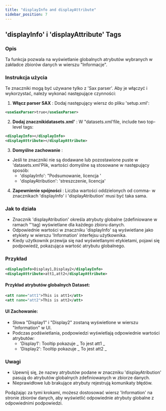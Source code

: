 ```yaml
---
title: "displayInfo and displayAttribute"
sidebar_position: 7
---
```

## 'displayInfo' i 'displayAttribute' Tags

### Opis
Ta funkcja pozwala na wyświetlanie globalnych atrybutów wybranych w zakładce zbiorów danych w wierszu "Informacje".

### Instrukcja użycia
Te znaczniki mogą być używane tylko z 'Sax parser'. Aby je włączyć i wykorzystać, należy wykonać następujące czynności:

1.  **Włącz parser SAX** :
Dodaj następujący wiersz do pliku 'setup.xml':
   ```xml
   <useSaxParser>true</useSaxParser>
   ```

2.  **Dodaj znacznikidatasets.xml'** :
W "datasets.xml'file, include two top- level tags:
   ```xml
   <displayInfo></displayInfo>
   <displayAttribute></displayAttribute>
   ```

3.  **Domyślne zachowanie** :
   - Jeśli te znaczniki nie są dodawane lub pozostawione puste w 'datasets.xml'Plik, wartości domyślne są stosowane w następujący sposób:
     - 'displayInfo': "Podsumowanie, licencja '
     - 'displayAtribution': 'streszczenie, licencja'

4.  **Zapewnienie spójności** :
Liczba wartości oddzielonych od comma- w znacznikach 'displayInfo' i 'displayAtribution' musi być taka sama.

### Jak to działa
- Znacznik 'displayAtribution' określa atrybuty globalne (zdefiniowane w ramach "<addAttributes>'tag) wyświetlane dla każdego zbioru danych.
- Odpowiednie wartości w znaczniku 'displayInfo' są wyświetlane jako etykiety w wierszu 'Information' interfejsu użytkownika.
- Kiedy użytkownik przewija się nad wyświetlanymi etykietami, pojawi się podpowiedź, pokazująca wartość atrybutu globalnego.

### Przykład
```xml
<displayInfo>Display1,Display2</displayInfo>
<displayAttribute>att1,att2</displayAttribute>
```

#### Przykład atrybutów globalnych Dataset:
```xml
<att name="att1">This is att1</att>
<att name="att2">This is att2</att>
```

#### UI Zachowanie:
- Słowa "Display1" i "Display2" zostaną wyświetlone w wierszu "Information" w UI.
- Podczas podświetlania, podpowiedzi wyświetlają odpowiednie wartości atrybutów:
  - 'Display1': Tooltip pokazuje _ To jest att1 _
  - 'Display2': Tooltip pokazuje _ To jest att2 _

### Uwagi
- Upewnij się, że nazwy atrybutów podane w znaczniku 'displayAtribution' pasują do atrybutów globalnych zdefiniowanych w zbiorze danych.
- Nieprawidłowe lub brakujące atrybuty rejestrują komunikaty błędów.

Podążając za tymi krokami, możesz dostosować wiersz 'Information' na stronie zbiorów danych, aby wyświetlić odpowiednie atrybuty globalne z odpowiednimi podpowiedzi.
